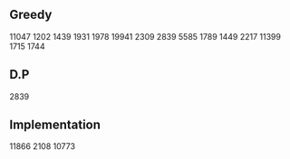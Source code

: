 ## Greedy
11047 1202 1439 1931 1978 19941 2309 2839 5585 1789 1449 2217 11399 1715 1744

## D.P
2839 

## Implementation
11866 2108 10773